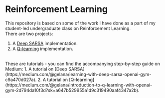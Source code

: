 # Reinforcement Learning
This repository is based on some of the work I have done as a part of my student-led undergraduate class on Reinforcement Learning.
<br>
There are two projects:
1. A [Deep SARSA](https://github.com/gelanat/reinforcement-learning/blob/master/SARSA.ipynb) implementation.
2. A [Q-learning](https://github.com/gelanat/reinforcement-learning/blob/master/Q-learning.ipynb) implementation.
<br>
These are tutorials - you can find the accompanying step-by-step guide on Medium:
1. A tutorial on [Deep SARSA](https://medium.com/@gelana/learning-with-deep-sarsa-openai-gym-c9a470d027a).
2. A tutorial on [Q-learning](https://medium.com/@gelana/introduction-to-q-learning-with-openai-gym-2d794da10f3d?sk=a647b529955a1d9c319490aaf4347a2b).

